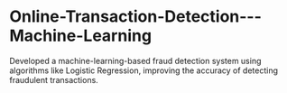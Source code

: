 # Online-Transaction-Detection---Machine-Learning
Developed a machine-learning-based fraud detection system using algorithms like Logistic Regression,  improving the accuracy of detecting fraudulent transactions. 
